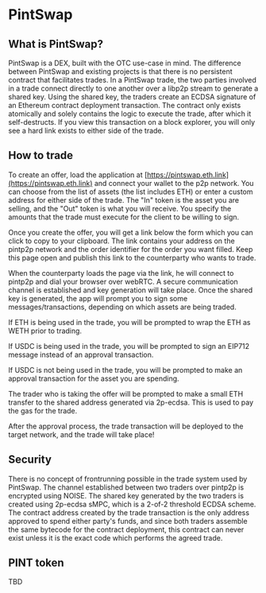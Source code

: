 # PintSwap

## What is PintSwap?

PintSwap is a DEX, built with the OTC use-case in mind. The difference between PintSwap and existing projects is that there is no persistent contract that facilitates trades. In a PintSwap trade, the two parties involved in a trade connect directly to one another over a libp2p stream to generate a shared key. Using the shared key, the traders create an ECDSA signature of an Ethereum contract deployment transaction. The contract only exists atomically and solely contains the logic to execute the trade, after which it self-destructs. If you view this transaction on a block explorer, you will only see a hard link exists to either side of the trade.

## How to trade

To create an offer, load the application at [https://pintswap.eth.link](https://pintswap.eth.link) and connect your wallet to the p2p network. You can choose from the list of assets (the list includes ETH) or enter a custom address for either side of the trade. The "In" token is the asset you are selling, and the "Out" token is what you will receive. You specify the amounts that the trade must execute for the client to be willing to sign.

Once you create the offer, you will get a link below the form which you can click to copy to your clipboard. The link contains your address on the pintp2p network and the order identifier for the order you want filled. Keep this page open and publish this link to the counterparty who wants to trade.

When the counterparty loads the page via the link, he will connect to pintp2p and dial your browser over webRTC. A secure communication channel is established and key generation will take place. Once the shared key is generated, the app will prompt you to sign some messages/transactions, depending on which assets are being traded.

If ETH is being used in the trade, you will be prompted to wrap the ETH as WETH prior to trading.

If USDC is being used in the trade, you will be prompted to sign an EIP712 message instead of an approval transaction.

If USDC is not being used in the trade, you will be prompted to make an approval transaction for the asset you are spending.

The trader who is taking the offer will be prompted to make a small ETH transfer to the shared address generated via 2p-ecdsa. This is used to pay the gas for the trade.

After the approval process, the trade transaction will be deployed to the target network, and the trade will take place!

## Security

There is no concept of frontrunning possible in the trade system used by PintSwap. The channel established between two traders over pintp2p is encrypted using NOISE. The shared key generated by the two traders is created using 2p-ecdsa sMPC, which is a 2-of-2 threshold ECDSA scheme. The contract address created by the trade transaction is the only address approved to spend either party's funds, and since both traders assemble the same bytecode for the contract deployment, this contract can never exist unless it is the exact code which performs the agreed trade.


## PINT token

TBD
